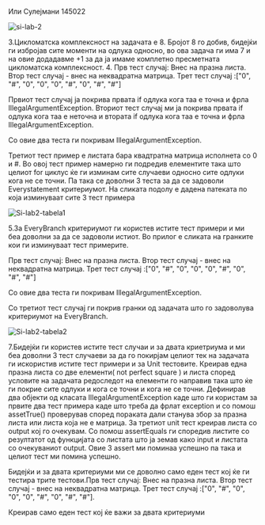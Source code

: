 Или Сулејмани 145022


![si-lab-2](https://user-images.githubusercontent.com/49499881/171907764-a89bfa01-6558-4eb0-99ca-fe37158e3db0.jpg)




3.Цикломатска комплексност на задачата е 8. Бројот 8 го добив, бидејќи ги избројав сите моменти на одлука односно, во ова задача ги има 7 и на овие додадавме +1 за да ја имаме комплетно пресметната цикломатска комплексност.
4.
Прв тест случај: Внес на празна листа. Втор тест случај - внес на неквадратна матрица. Трет тест случај :["0", "#", "0", "0", "0", "#", "0", "#", "#"]

Првиот тест случај ја покрива првата if одлука кога таа е точна и фрла IllegalArgumentException.
Вториот тест случај ми ја покрива првата if одлука кога таа е неточна и втората if одлука кога таа е точна и фрла IllegalArgumentException.

Со овие два теста ги покривам   IllegalArgumentException.


Третиот тест пример е листата бара квадтратна матрица исполнета со 0 и #. Во овој тест пример намерно ги подредив елементите така што целиот for циклус ќе ги изминам сите случаеви односно сите одлуки кога не се точни.
Па така се доволни 3 теста за да се задоволи Everystatement критериумот. На сликата подолу е дадена патеката по која изминуваат сите 3 тест примера


![Si-lab2-tabela1](https://user-images.githubusercontent.com/49499881/171910443-b548bf12-cfde-41a4-8b5c-c748279e0778.jpg)



5.За EveryBranch критериумот ги користев истите тест примери и ми беа доволни за да се задоволи истиот. Во прилог е сликата на гранките кои ги изминуваат тест примерите.

Прв тест случај: Внес на празна листа. Втор тест случај - внес на неквадратна матрица. Трет тест случај :["0", "#", "0", "0", "0", "#", "0", "#", "#"]

Со овие два теста ги покривам   IllegalArgumentException.

Со третиот тест случај ги покрив гранки од задачата што го задоволува критериумот на EveryBranch.



![Si-lab2-tabela2](https://user-images.githubusercontent.com/49499881/171911898-d2c6414e-0e2e-4024-831e-21d4f57e325b.jpg)

7.Бидејќи ги користев истите тест случаи и за двата криетриума и ми беа доволни 3 тест случаеви за да го покирјам целиот тек на задачата ги искористив истите тест примери и за Unit тестовите.
Креирав една празна листа со две елементи( not perfect square ) и листа според условите на задачата редоследот на елементи го направив така што ќе ги 
покрие сите одлуки и кога се точни и кога не се точни. 
Дефинирав два објекти од класата IllegalArgumentException каде што ги користам за првите два тест примера каде што треба да фрлат exception и со помош assetTrue() проверував според пораката дали станува збор за празна листа или листа која не е матрица.
За третиот unit тест креирав листа со output кој го очекувам. Со помош assertEquals ги споредив листите со резултатот од функцијата со листата што ја земав како input и листата со очекуваниот output.
Овие 3 assert ми поминаа успешно па така и целиот тест ми помина успешно.

Бидејќи и за двата критериуми ми се доволно само еден тест кој ќе ги тестира трите тестови.Прв тест случај: Внес на празна листа. Втор тест случај - внес на неквадратна матрица. Трет тест случај :["0", "#", "0", "0", "0", "#", "0", "#", "#"].

Креирав само еден тест кој ќе важи за двата критериуми

